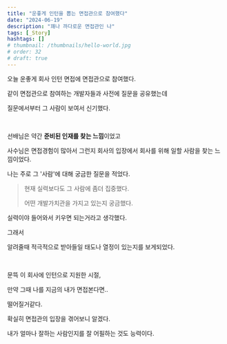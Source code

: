 ```yaml
---
title: "운좋게 인턴을 뽑는 면접관으로 참여했다"
date: "2024-06-19"
description: "꽤나 까다로운 면접관인 나"
tags: [_Story]
hashtags: []
# thumbnail: /thumbnails/hello-world.jpg
# order: 32
# draft: true
---
```


오늘 운좋게 회사 인턴 면접에 면접관으로 참여했다.

같이 면접관으로 참여하는 개발자들과 사전에 질문을 공유했는데

질문에서부터 그 사람이 보여서 신기했다.

<br/>

선배님은 약간 <b>준비된 인재를 찾는 느낌</b>이었고

사수님은 면접경험이 많아서 그런지 회사의 입장에서 회사를 위해 일할 사람을 찾는 느낌이었다.

나는 주로 그 '사람'에 대해 궁금한 질문을 적었다.

> 현재 실력보다도 그 사람에 좀더 집중했다.
>
> 어떤 개발가치관을 가지고 있는지 궁금했다.

실력이야 들어와서 키우면 되는거라고 생각했다.

그래서

알려줄때 적극적으로 받아들일 태도나 열정이 있는지를 보게되었다.

<br/>

문뜩 이 회사에 인턴으로 지원한 시절,

만약 그때 나를 지금의 내가 면접본다면..

떨어질거같다.

확실히 면접관의 입장을 겪어보니 알겠다.

내가 얼마나 잘하는 사람인지를 잘 어필하는 것도 능력이다.
